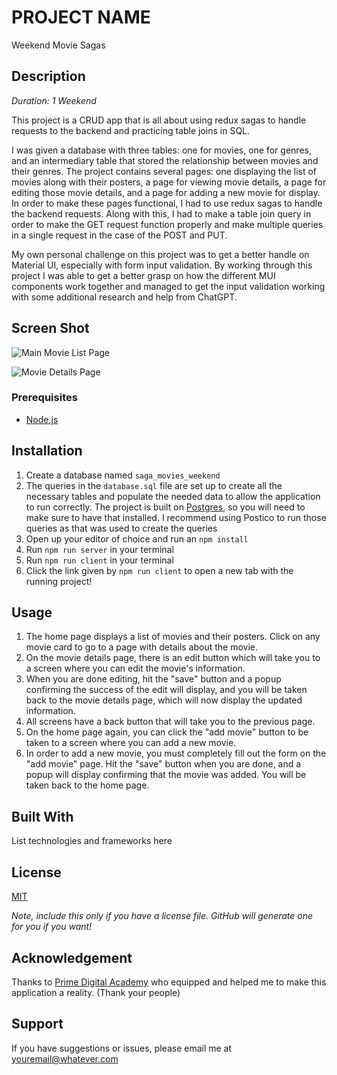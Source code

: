 # PROJECT NAME

Weekend Movie Sagas

## Description

_Duration: 1 Weekend_

This project is a CRUD app that is all about using redux sagas to handle requests to the backend and practicing table joins in SQL.

I was given a database with three tables: one for movies, one for genres, and an intermediary table that stored the relationship between movies and their genres. The project contains several pages: one displaying the list of movies along with their posters, a page for viewing movie details, a page for editing those movie details, and a page for adding a new movie for display. In order to make these pages functional, I had to use redux sagas to handle the backend requests. Along with this, I had to make a table join query in order to make the GET request function properly and make multiple queries in a single request in the case of the POST and PUT.

My own personal challenge on this project was to get a better handle on Material UI, especially with form input validation. By working through this project I was able to get a better grasp on how the different MUI components work together and managed to get the input validation working with some additional research and help from ChatGPT. 

## Screen Shot

![Main Movie List Page](./public/Screenshots/Screenshot%202024-02-11%20at%209.24.11 AM.png)

![Movie Details Page](./public/Screenshots/Screenshot%202024-02-11%20at%209.24.51 AM.png)

### Prerequisites

- [Node.js](https://nodejs.org/en/)

## Installation

1. Create a database named `saga_movies_weekend`
2. The queries in the `database.sql` file are set up to create all the necessary tables and populate the needed data to allow the application to run correctly. The project is built on [Postgres](https://www.postgresql.org/download/), so you will need to make sure to have that installed. I recommend using Postico to run those queries as that was used to create the queries 
3. Open up your editor of choice and run an `npm install`
4. Run `npm run server` in your terminal
5. Run `npm run client` in your terminal
6. Click the link given by `npm run client` to open a new tab with the running project!

## Usage

1. The home page displays a list of movies and their posters. Click on any movie card to go to a page with details about the movie.
2. On the movie details page, there is an edit button which will take you to a screen where you can edit the movie's information.
3. When you are done editing, hit the "save" button and a popup confirming the success of the edit will display, and you will be taken back to the movie details page, which will now display the updated information.
4. All screens have a back button that will take you to the previous page.
5. On the home page again, you can click the "add movie" button to be taken to a screen where you can add a new movie.
6. In order to add a new movie, you must completely fill out the form on the "add movie" page. Hit the "save" button when you are done, and a popup will display confirming that the movie was added. You will be taken back to the home page.


## Built With

List technologies and frameworks here

## License
[MIT](https://choosealicense.com/licenses/mit/)

_Note, include this only if you have a license file. GitHub will generate one for you if you want!_

## Acknowledgement
Thanks to [Prime Digital Academy](www.primeacademy.io) who equipped and helped me to make this application a reality. (Thank your people)

## Support
If you have suggestions or issues, please email me at [youremail@whatever.com](www.google.com)
